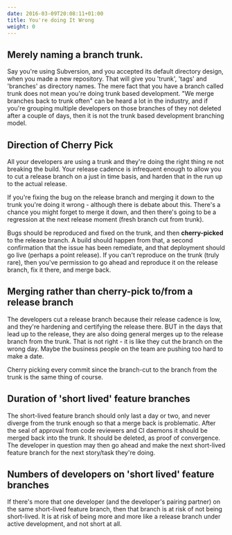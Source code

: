 ```yaml
---
date: 2016-03-09T20:08:11+01:00
title: You're doing It Wrong
weight: 0
---
```


## Merely naming a branch trunk.

Say you're using Subversion, and you accepted its default directory design, when you made a new repository. That will
give you 'trunk', 'tags' and 'branches' as directory names. The mere fact that you have a branch called trunk does not
mean you're doing trunk based development. "We merge branches back to trunk often" can be heard a lot in the industry,
and if you're grouping multiple developers on those branches of they not deleted after a couple of days, then it is 
not the trunk based development branching model.

## Direction of Cherry Pick

All your developers are using a trunk and they're doing the right thing re not breaking the build. Your release 
cadence is infrequent enough to allow you to cut a release branch on a just in time basis, and harden that in the run
up to the actual release. 

If you're fixing the bug on the release branch and merging it down to the trunk you're doing 
it wrong - although there is debate about this. 
There's a chance you might forget to merge it down, and then there's going to be a regression at the next 
release moment (fresh branch cut from trunk).

Bugs should be reproduced and fixed on the trunk, and then **cherry-picked** to the release branch. A build should 
happen from that, a second confirmation that the issue has been remediate, and that deployment should go live (perhaps 
a point release).  If you can't reproduce on the trunk (truly rare), then you've permission to go ahead and reproduce
it on the release branch, fix it there, and merge back.

## Merging rather than cherry-pick to/from a release branch

The developers cut a release branch because their release cadence is low, and they're hardening and certifying the release
there. BUT in the days that lead up to the release, they are also doing general merges up to the release branch from 
the trunk. That is not right - it is like they cut the branch on the wrong day. Maybe the business people on the team
are pushing too hard to make a date.

Cherry picking every commit since the branch-cut to the branch from the trunk is the same thing of course.

## Duration of 'short lived' feature branches

The short-lived feature branch should only last a day or two, and never diverge from the trunk enough so that a 
merge back is problematic. After the seal of approval from code reviewers and CI 
daemons it should be merged back into the trunk. It should be deleted, as proof of convergence.
The developer in question may then go ahead and make the next short-lived feature branch for the next story/task they're doing.

## Numbers of developers on 'short lived' feature branches

If there's more that one developer (and the developer's pairing partner) on the same short-lived feature branch, 
then that branch is at risk of not being short-lived. It is at risk of being more and more like a release branch 
under active development, and not short at all.
